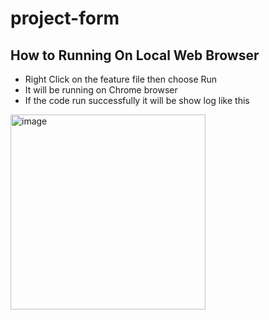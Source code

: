 # project-form

## How to Running On Local Web Browser

- Right Click on the feature file then choose Run
- It will be running on Chrome browser  
- If the code run successfully it will be show log like this
<img width="312" alt="image" src="https://user-images.githubusercontent.com/104368619/172394282-e16830b4-b807-493a-a0ab-dbd84dc15d2e.png">

